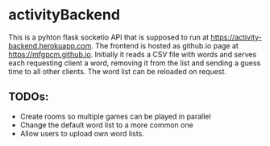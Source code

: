 # activityBackend

This is a pyhton flask socketio API that is supposed to run at https://activity-backend.herokuapp.com.
The frontend is hosted as github.io page at https://mfgpcm.github.io.
Initially it reads a CSV file with words and serves each requesting client a word, removing it from the list and sending a guess time to all other clients.
The word list can be reloaded on request.

## TODOs:
* Create rooms so multiple games can be played in parallel
* Change the default word list to a more common one
* Allow users to upload own word lists.
